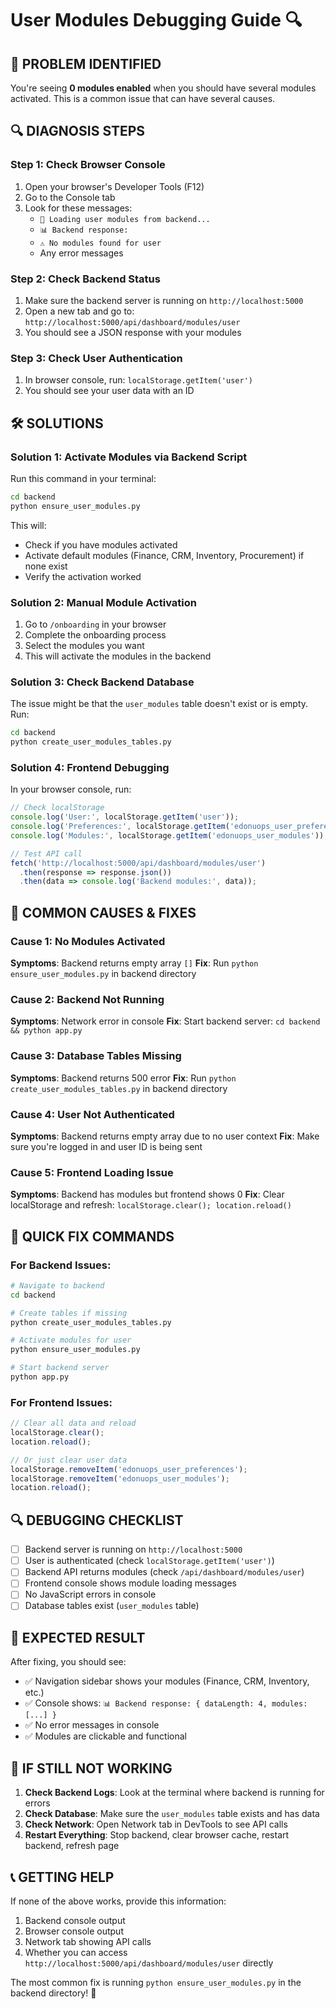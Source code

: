 # User Modules Debugging Guide 🔍

## 🎯 **PROBLEM IDENTIFIED**

You're seeing **0 modules enabled** when you should have several modules activated. This is a common issue that can have several causes.

## 🔍 **DIAGNOSIS STEPS**

### **Step 1: Check Browser Console**
1. Open your browser's Developer Tools (F12)
2. Go to the Console tab
3. Look for these messages:
   - `🔄 Loading user modules from backend...`
   - `📊 Backend response:`
   - `⚠️ No modules found for user`
   - Any error messages

### **Step 2: Check Backend Status**
1. Make sure the backend server is running on `http://localhost:5000`
2. Open a new tab and go to: `http://localhost:5000/api/dashboard/modules/user`
3. You should see a JSON response with your modules

### **Step 3: Check User Authentication**
1. In browser console, run: `localStorage.getItem('user')`
2. You should see your user data with an ID

## 🛠️ **SOLUTIONS**

### **Solution 1: Activate Modules via Backend Script**

Run this command in your terminal:

```bash
cd backend
python ensure_user_modules.py
```

This will:
- Check if you have modules activated
- Activate default modules (Finance, CRM, Inventory, Procurement) if none exist
- Verify the activation worked

### **Solution 2: Manual Module Activation**

1. Go to `/onboarding` in your browser
2. Complete the onboarding process
3. Select the modules you want
4. This will activate the modules in the backend

### **Solution 3: Check Backend Database**

The issue might be that the `user_modules` table doesn't exist or is empty. Run:

```bash
cd backend
python create_user_modules_tables.py
```

### **Solution 4: Frontend Debugging**

In your browser console, run:

```javascript
// Check localStorage
console.log('User:', localStorage.getItem('user'));
console.log('Preferences:', localStorage.getItem('edonuops_user_preferences'));
console.log('Modules:', localStorage.getItem('edonuops_user_modules'));

// Test API call
fetch('http://localhost:5000/api/dashboard/modules/user')
  .then(response => response.json())
  .then(data => console.log('Backend modules:', data));
```

## 🔧 **COMMON CAUSES & FIXES**

### **Cause 1: No Modules Activated**
**Symptoms**: Backend returns empty array `[]`
**Fix**: Run `python ensure_user_modules.py` in backend directory

### **Cause 2: Backend Not Running**
**Symptoms**: Network error in console
**Fix**: Start backend server: `cd backend && python app.py`

### **Cause 3: Database Tables Missing**
**Symptoms**: Backend returns 500 error
**Fix**: Run `python create_user_modules_tables.py` in backend directory

### **Cause 4: User Not Authenticated**
**Symptoms**: Backend returns empty array due to no user context
**Fix**: Make sure you're logged in and user ID is being sent

### **Cause 5: Frontend Loading Issue**
**Symptoms**: Backend has modules but frontend shows 0
**Fix**: Clear localStorage and refresh: `localStorage.clear(); location.reload()`

## 🎯 **QUICK FIX COMMANDS**

### **For Backend Issues:**
```bash
# Navigate to backend
cd backend

# Create tables if missing
python create_user_modules_tables.py

# Activate modules for user
python ensure_user_modules.py

# Start backend server
python app.py
```

### **For Frontend Issues:**
```javascript
// Clear all data and reload
localStorage.clear();
location.reload();

// Or just clear user data
localStorage.removeItem('edonuops_user_preferences');
localStorage.removeItem('edonuops_user_modules');
location.reload();
```

## 🔍 **DEBUGGING CHECKLIST**

- [ ] Backend server is running on `http://localhost:5000`
- [ ] User is authenticated (check `localStorage.getItem('user')`)
- [ ] Backend API returns modules (check `/api/dashboard/modules/user`)
- [ ] Frontend console shows module loading messages
- [ ] No JavaScript errors in console
- [ ] Database tables exist (`user_modules` table)

## 🎉 **EXPECTED RESULT**

After fixing, you should see:
- ✅ Navigation sidebar shows your modules (Finance, CRM, Inventory, etc.)
- ✅ Console shows: `📊 Backend response: { dataLength: 4, modules: [...] }`
- ✅ No error messages in console
- ✅ Modules are clickable and functional

## 🚨 **IF STILL NOT WORKING**

1. **Check Backend Logs**: Look at the terminal where backend is running for errors
2. **Check Database**: Make sure the `user_modules` table exists and has data
3. **Check Network**: Open Network tab in DevTools to see API calls
4. **Restart Everything**: Stop backend, clear browser cache, restart backend, refresh page

## 📞 **GETTING HELP**

If none of the above works, provide this information:
1. Backend console output
2. Browser console output
3. Network tab showing API calls
4. Whether you can access `http://localhost:5000/api/dashboard/modules/user` directly

The most common fix is running `python ensure_user_modules.py` in the backend directory! 🎯



